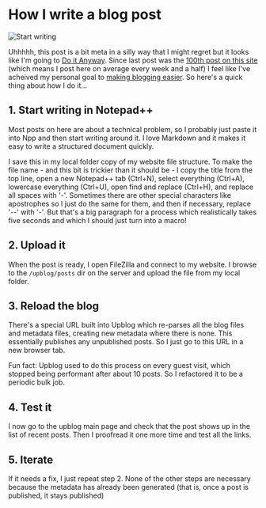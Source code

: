 # How I write a blog post

![Start writing](./posts/how-i-write-a-blog-post/start-writing-small.png)

Uhhhhh, this post is a bit meta in a silly way that I might regret but it looks like I'm going to [Do it Anyway][do-it]. Since last post was the [100th post on this site][post-100] (which means I post here on average every week and a half) I feel like I've acheived my personal goal to [making blogging easier][make-easier]. So here's a quick thing about how I do it...

## 1. Start writing in Notepad++

Most posts on here are about a technical problem, so I probably just paste it into Npp and then start writing around it. I love Markdown and it makes it easy to write a structured document quickly.

I save this in my local folder copy of my website file structure. To make the file name - and this bit is trickier than it should be - I copy the title from the top line, open a new Notepad++ tab (Ctrl+N), select everything (Ctrl+A), lowercase everything (Ctrl+U), open find and replace (Ctrl+H), and replace all spaces with '-'. Sometimes there are other special characters like apostrophes so I just do the same for them, and then if necessary, replace '--' with '-'. But that's a big paragraph for a process which realistically takes five seconds and which I should just turn into a macro!

## 2. Upload it

When the post is ready, I open FileZilla and connect to my website. I browse to the `/upblog/posts` dir on the server and upload the file from my local folder.

## 3. Reload the blog

There's a special URL built into Upblog which re-parses all the blog files and metadata files, creating new metadata where there is none. This essentially publishes any unpublished posts. So I just go to this URL in a new browser tab.

Fun fact: Upblog used to do this process on every guest visit, which stopped being performant after about 10 posts. So I refactored it to be a periodic bulk job.

## 4. Test it

I now go to the upblog main page and check that the post shows up in the list of recent posts. Then I proofread it one more time and test all the links.

## 5. Iterate

If it needs a fix, I just repeat step 2. None of the other steps are necessary because the metadata has already been generated (that is, once a post is published, it stays published)

[do-it]: https://www.youtube.com/watch?v=mEyrfFwf3rI
[post-100]: ./buildshadowtask-task-failed-unexpectedly-after-merging-test-projects
[make-easier]: http://stegriff.co.uk/upblog/make-blogging-easier
